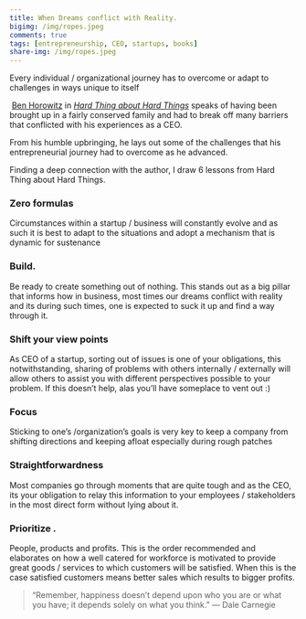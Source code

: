 ```yaml
---
title: When Dreams conflict with Reality.
bigimg: /img/ropes.jpeg
comments: true
tags: [entrepreneurship, CEO, startups, books]
share-img: /img/ropes.jpeg
---
```


Every individual / organizational journey has to overcome or adapt to challenges
in ways unique to itself

<!--more-->

 [Ben Horowitz] in *[Hard Thing about Hard Things]* speaks of having been brought up in a fairly conserved family and had to break off many barriers that conflicted with his experiences as a CEO.

From his humble upbringing, he lays out some of the challenges that his entrepreneurial journey had to overcome as he advanced.

Finding a deep connection with the author, I draw 6 lessons from Hard Thing about Hard Things.

### Zero formulas

Circumstances within a startup / business will constantly evolve and as such it is best to adapt to the situations and adopt a mechanism that is dynamic for sustenance

### Build.

Be ready to create something out of nothing. This stands out as a big pillar that informs how in business, most times our dreams conflict with reality and its during such times, one is expected to suck it up and find a way through it.

### Shift your view points

As CEO of a startup, sorting out of issues is one of your obligations, this notwithstanding, sharing of problems with others internally / externally will allow others to assist you with different perspectives possible to your problem. If this doesn’t help, alas you’ll have someplace to vent out :)

### Focus

Sticking to one’s /organization’s goals is very key to keep a company from shifting directions and keeping afloat especially during rough patches

### Straightforwardness

Most companies go through moments that are quite tough and as the CEO, its your obligation to relay this information to your employees / stakeholders in the most direct form without lying about it.

### Prioritize .

People, products and profits. This is the order recommended and elaborates on how a well catered for workforce is motivated to provide great goods / services to which customers will be satisfied.
When this is the case satisfied customers means better sales which results to bigger profits.

>   “Remember, happiness doesn’t depend upon who you are or what you have; it depends solely on what you think.”
    — Dale Carnegie



[Ben Horowitz]:https://medium.com/@bhorowitz
[Hard Thing about Hard Things]:http://www.harpercollins.com/books/Hard-Thing-About-Things-Ben-Horowitz/?isbn=9780062273208
